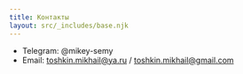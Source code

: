 ```yaml
---
title: Контакты
layout: src/_includes/base.njk
---
```

- Telegram: @mikey-semy
- Email: toshkin.mikhail@ya.ru / toshkin.mikhail@gmail.com

